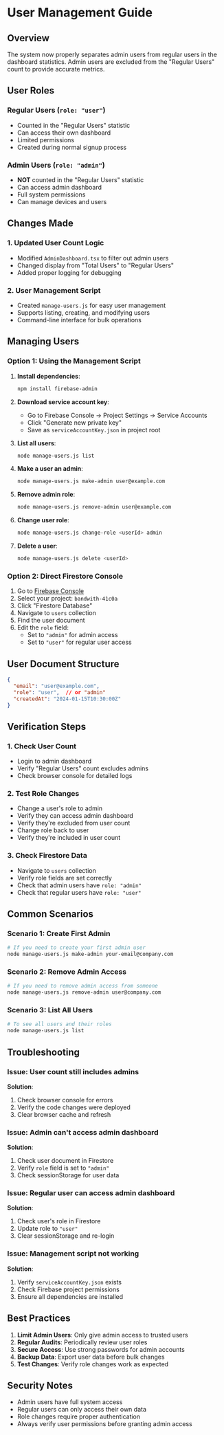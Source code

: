 # User Management Guide

## Overview

The system now properly separates admin users from regular users in the dashboard statistics. Admin users are excluded from the "Regular Users" count to provide accurate metrics.

## User Roles

### Regular Users (`role: "user"`)
- Counted in the "Regular Users" statistic
- Can access their own dashboard
- Limited permissions
- Created during normal signup process

### Admin Users (`role: "admin"`)
- **NOT** counted in the "Regular Users" statistic
- Can access admin dashboard
- Full system permissions
- Can manage devices and users

## Changes Made

### 1. Updated User Count Logic
- Modified `AdminDashboard.tsx` to filter out admin users
- Changed display from "Total Users" to "Regular Users"
- Added proper logging for debugging

### 2. User Management Script
- Created `manage-users.js` for easy user management
- Supports listing, creating, and modifying users
- Command-line interface for bulk operations

## Managing Users

### Option 1: Using the Management Script

1. **Install dependencies**:
   ```bash
   npm install firebase-admin
   ```

2. **Download service account key**:
   - Go to Firebase Console → Project Settings → Service Accounts
   - Click "Generate new private key"
   - Save as `serviceAccountKey.json` in project root

3. **List all users**:
   ```bash
   node manage-users.js list
   ```

4. **Make a user an admin**:
   ```bash
   node manage-users.js make-admin user@example.com
   ```

5. **Remove admin role**:
   ```bash
   node manage-users.js remove-admin user@example.com
   ```

6. **Change user role**:
   ```bash
   node manage-users.js change-role <userId> admin
   ```

7. **Delete a user**:
   ```bash
   node manage-users.js delete <userId>
   ```

### Option 2: Direct Firestore Console

1. Go to [Firebase Console](https://console.firebase.google.com/)
2. Select your project: `bandwith-41c0a`
3. Click "Firestore Database"
4. Navigate to `users` collection
5. Find the user document
6. Edit the `role` field:
   - Set to `"admin"` for admin access
   - Set to `"user"` for regular user access

## User Document Structure

```json
{
  "email": "user@example.com",
  "role": "user",  // or "admin"
  "createdAt": "2024-01-15T10:30:00Z"
}
```

## Verification Steps

### 1. Check User Count
- Login to admin dashboard
- Verify "Regular Users" count excludes admins
- Check browser console for detailed logs

### 2. Test Role Changes
- Change a user's role to admin
- Verify they can access admin dashboard
- Verify they're excluded from user count
- Change role back to user
- Verify they're included in user count

### 3. Check Firestore Data
- Navigate to `users` collection
- Verify role fields are set correctly
- Check that admin users have `role: "admin"`
- Check that regular users have `role: "user"`

## Common Scenarios

### Scenario 1: Create First Admin
```bash
# If you need to create your first admin user
node manage-users.js make-admin your-email@company.com
```

### Scenario 2: Remove Admin Access
```bash
# If you need to remove admin access from someone
node manage-users.js remove-admin user@company.com
```

### Scenario 3: List All Users
```bash
# To see all users and their roles
node manage-users.js list
```

## Troubleshooting

### Issue: User count still includes admins
**Solution**: 
1. Check browser console for errors
2. Verify the code changes were deployed
3. Clear browser cache and refresh

### Issue: Admin can't access admin dashboard
**Solution**:
1. Check user document in Firestore
2. Verify `role` field is set to `"admin"`
3. Check sessionStorage for user data

### Issue: Regular user can access admin dashboard
**Solution**:
1. Check user's role in Firestore
2. Update role to `"user"`
3. Clear sessionStorage and re-login

### Issue: Management script not working
**Solution**:
1. Verify `serviceAccountKey.json` exists
2. Check Firebase project permissions
3. Ensure all dependencies are installed

## Best Practices

1. **Limit Admin Users**: Only give admin access to trusted users
2. **Regular Audits**: Periodically review user roles
3. **Secure Access**: Use strong passwords for admin accounts
4. **Backup Data**: Export user data before bulk changes
5. **Test Changes**: Verify role changes work as expected

## Security Notes

- Admin users have full system access
- Regular users can only access their own data
- Role changes require proper authentication
- Always verify user permissions before granting admin access 